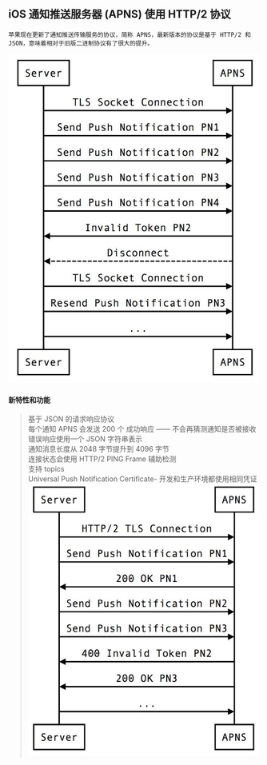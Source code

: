 ## iOS 通知推送服务器 (APNS) 使用 HTTP/2 协议
    苹果现在更新了通知推送传输服务的协议，简称 APNS，最新版本的协议是基于 HTTP/2 和 JSON，意味着相对于旧版二进制协议有了很大的提升。

![Image text](https://github.com/huskyv/huskyv-push/blob/master/img/675337-1b7dfc31c2f70319.jpg)
#### 新特性和功能
> 基于 JSON 的请求响应协议  
> 每个通知 APNS 会发送 200 个 成功响应 —— 不会再猜测通知是否被接收  
> 错误响应使用一个 JSON 字符串表示  
> 通知消息长度从 2048 字节提升到 4096 字节  
> 连接状态会使用 HTTP/2 PING Frame 辅助检测  
> 支持 topics  
> Universal Push Notification Certificate- 开发和生产环境都使用相同凭证
![Image text](https://github.com/huskyv/huskyv-push/blob/master/img/675337-b47174b3f5db329d.jpg)

